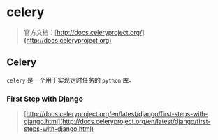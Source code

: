 # celery

> 官方文档：[http://docs.celeryproject.org/](http://docs.celeryproject.org)

## Celery

`celery` 是一个用于实现定时任务的 `python` 库。

### First Step with Django

> [http://docs.celeryproject.org/en/latest/django/first-steps-with-django.html](http://docs.celeryproject.org/en/latest/django/first-steps-with-django.html)
